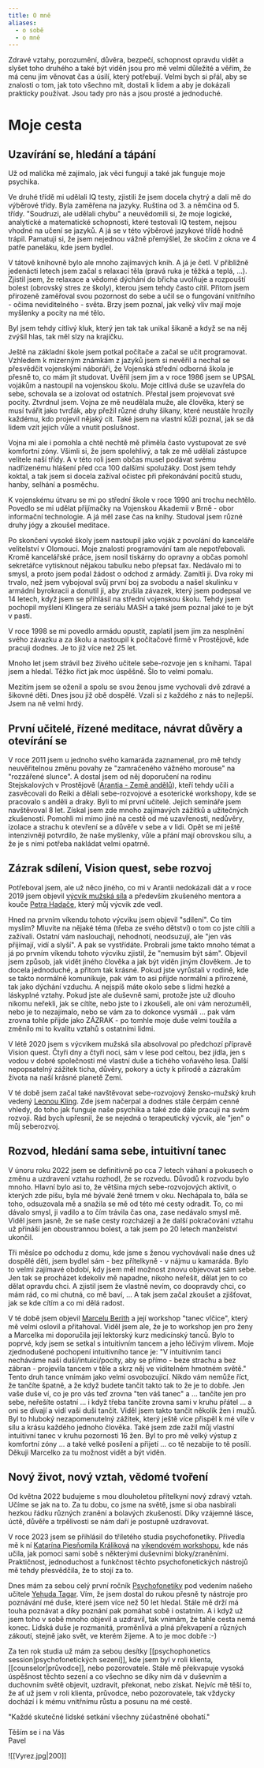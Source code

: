 ```yaml
---
title: O mně
aliases:
  - o sobě
  - o mně
---
```

Zdravé vztahy, porozumění, důvěra, bezpečí, schopnost opravdu vidět a slyšet toho druhého a také být viděn jsou pro mě velmi důležité a věřím, že má cenu jim věnovat čas a úsilí, který potřebují. Velmi bych si přál, aby se znalosti o tom, jak toto všechno mít, dostali k lidem a aby je dokázali prakticky používat. Jsou tady pro nás a jsou prosté a jednoduché.  
# Moje cesta

## Uzavírání se, hledání a tápání
Už od malička mě zajímalo, jak věci fungují a také jak funguje moje psychika. 

Ve druhé třídě mi udělali IQ testy, zjistili že jsem docela chytrý a dali mě do výběrové třídy. Byla zaměřena na jazyky. Ruština od 3. a němčina od 5. třídy. "Soudruzi, ale udělali chybu" a neuvědomili si, že moje logické, analytické a matematické schopnosti, které testovali IQ testem, nejsou vhodné na učení se jazyků. A já se v této výběrové jazykové třídě hodně trápil. Pamatuji si, že jsem nejednou vážně přemýšlel, že skočím z okna ve 4 patře paneláku, kde jsem bydlel.

V tátově knihovně bylo ale mnoho zajímavých knih. A já je četl. V přibližně jedenácti letech jsem začal s relaxací těla (pravá ruka je těžká a teplá, ...). Zjistil jsem, že relaxace a vědomé dýchání do břicha uvolňuje a rozpouští bolest (obrovský stres ze školy), kterou jsem tehdy často cítil. Přitom jsem přirozeně zaměřoval svou pozornost do sebe a učil se o fungování vnitřního - očima neviditelného - světa. Brzy jsem poznal, jak velký vliv mají moje myšlenky a pocity na mé tělo.

Byl jsem tehdy citlivý kluk, který jen tak tak unikal šikaně a když se na něj zvýšil hlas, tak měl slzy na krajíčku.

Ještě na základní škole jsem potkal počítače a začal se učit programovat. Vzhledem k mizerným známkám z jazyků jsem si nevěřil a nechal se přesvědčit vojenskými náboráři, že Vojenská střední odborná škola je přesně to, co mám jít studovat. Uvěřil jsem jim a v roce 1986 jsem se UPSAL vojákům a nastoupil na vojenskou školu. Moje citlivá duše se uzavřela do sebe, schovala se a izolovat od ostatních. Přestal jsem projevovat své pocity. Ztvrdnul jsem. Vojna ze mě neudělala muže, ale člověka, který se musí tvářit jako tvrďák, aby přežil různé druhy šikany, které neustále hrozily každému, kdo projevil nějaký cit. Také jsem na vlastní kůži poznal, jak se dá lidem vzít jejich vůle a vnutit poslušnost. 

Vojna mi ale i pomohla a chtě nechtě mě přiměla často vystupovat ze své komfortní zóny. Všimli si, že jsem spolehlivý, a tak ze mě udělali zástupce velitele naší třídy. A v této roli jsem občas musel podávat svému nadřízenému hlášení před cca 100 dalšími spolužáky. Dost jsem tehdy koktal, a tak jsem si docela zažíval očistec při překonávání pocitů studu, hanby, selhání a posměchu.

K vojenskému útvaru se mi po střední škole v roce 1990 ani trochu nechtělo. Povedlo se mi udělat přijímačky na Vojenskou Akademii v Brně - obor informační technologie. A já měl zase čas na knihy. Studoval jsem různé druhy jógy a zkoušel meditace. 

Po skončení vysoké školy jsem nastoupil jako voják z povolání do kanceláře velitelství v Olomouci. Moje znalosti programování tam ale nepotřebovali. Kromě kancelářské práce, jsem nosil tiskárny do opravny a občas pomohl sekretářce vytisknout nějakou tabulku nebo přepsat fax. Nedávalo mi to smysl, a proto jsem podal žádost o odchod z armády. Zamítli ji. Dva roky mi trvalo, než jsem vybojoval svůj první boj za svobodu a našel skulinku v armádní byrokracii a donutil ji, aby zrušila závazek, který jsem podepsal ve 14 letech, když jsem se přihlásil na střední vojenskou školu. Tehdy jsem pochopil myšlení Klingera ze seriálu MASH a také jsem poznal jaké to je být v pasti.

V roce 1998 se mi povedlo armádu opustit, zaplatil jsem jim za nesplnění svého závazku a za školu a nastoupil k počítačové firmě v Prostějově, kde pracuji dodnes. Je to již více než 25 let.

Mnoho let jsem strávil bez živého učitele sebe-rozvoje jen s knihami. Tápal jsem a hledal. Těžko říct jak moc úspěšně. Šlo to velmi pomalu. 

Mezitím jsem se oženil a spolu se svou ženou jsme vychovali dvě zdravé a šikovné děti. Dnes jsou již obě dospělé. Vzali si z každého z nás to nejlepší. Jsem na ně velmi hrdý.

## První učitelé, řízené meditace, návrat důvěry a otevírání se
V roce 2011 jsem u jednoho svého kamaráda zaznamenal, pro mě tehdy neuvěřitelnou změnu povahy ze "zamračeného vážného morouse" na "rozzářené slunce". A dostal jsem od něj doporučení na rodinu Stejskalových v Prostějově ([Arantia - Země andělů](https://www.zemeandelu.cz/)), kteří tehdy učili a zasvěcovali do Reiki a dělali sebe-rozvojové a esoterické workshopy, kde se pracovalo s anděli a draky. Byli to mí první učitelé. Jejich semináře jsem navštěvoval 8 let. Získal jsem zde mnoho zajímavých zážitků a užitečných zkušeností. Pomohli mi mimo jiné na cestě od mé uzavřenosti, nedůvěry, izolace a strachu k otevření se a důvěře v sebe a v lidi. Opět se mi ještě intenzivněji potvrdilo, že naše myšlenky, vůle a přání mají obrovskou sílu, a že je s nimi potřeba nakládat velmi opatrně. 
## Zázrak sdílení, Vision quest, sebe rozvoj
Potřeboval jsem, ale už něco jiného, co mi v Arantii nedokázali dát a v roce 2019 jsem objevil  [výcvik mužská síla](https://www.muzskykruh.cz/vycviky/vycviky-muzska-sila/) a především zkušeného mentora a kouče [Petra Hadače](https://www.petrhadac.com/), který můj výcvik zde vedl.  

Hned na prvním víkendu tohoto výcviku jsem objevil "sdílení". Co tím myslím? Mluvíte na nějaké téma (třeba ze svého dětství) o tom co jste cítili a zažívali. Ostatní vám naslouchají, nehodnotí, neodsuzují, ale "jen vás přijímají, vidí a slyší". A pak se vystřídáte. Probrali jsme takto mnoho témat a já po prvním víkendu tohoto výcviku zjistil, že "nemusím být sám". Objevil jsem způsob, jak vidět jiného člověka a jak být viděn jiným člověkem. Je to docela jednoduché, a přitom tak krásné. Pokud jste vyrůstali v rodině, kde se takto normálně komunikuje, pak vám to asi přijde normální a přirozené, tak jako dýchání vzduchu. A nejspíš máte okolo sebe s lidmi hezké a láskyplné vztahy. Pokud jste ale duševně sami, protože jste už dlouho nikomu neřekli, jak se cítíte, nebo jste to i zkoušeli, ale oni vám nerozuměli, nebo je to nezajímalo, nebo se vám za to dokonce vysmáli ... pak vám zrovna tohle přijde jako ZÁZRAK - po tomhle moje duše velmi toužila a změnilo mi to kvalitu vztahů s ostatními lidmi. 

V létě 2020 jsem s výcvikem mužská síla absolvoval po předchozí přípravě Vision quest. Čtyři dny a čtyři noci, sám v lese pod celtou, bez jídla, jen s vodou v dobré společnosti mé vlastní duše a tichého voňavého lesa. Další nepopsatelný zážitek ticha, důvěry, pokory a úcty k přírodě a zázrakům života na naší krásné planetě Zemi. 

V té době jsem začal také navštěvovat sebe-rozvojový žensko-mužský kruh vedený [Leonou Kling](https://balcon.cz/www-moped-cz/leona-kling/). Zde jsem načerpal a dodnes stále čerpám cenné vhledy, do toho jak funguje naše psychika a také zde dále pracuji na svém rozvoji. Rád bych upřesnil, že se nejedná o terapeutický výcvik, ale "jen" o můj seberozvoj.

## Rozvod, hledání sama sebe, intuitivní tanec
V únoru roku 2022 jsem se definitivně po cca 7 letech váhaní a pokusech o změnu a uzdravení vztahu rozhodl, že se rozvedu. Důvodů k rozvodu bylo mnoho. Hlavní bylo asi to, že většina mých sebe-rozvojových aktivit, o kterých zde píšu, byla mé bývalé ženě trnem v oku. Nechápala to, bála se toho, odsuzovala mě a snažila se mě od této mé cesty odradit. To, co mi dávalo smysl, ji vadilo a to čím trávila čas ona, zase nedávalo smysl mě. Viděl jsem jasně, že se naše cesty rozcházejí a že další pokračování vztahu už přináší jen oboustrannou bolest, a tak jsem po 20 letech manželství ukončil.

Tři měsíce po odchodu z domu, kde jsme s ženou vychovávali naše dnes už dospělé děti, jsem bydlel sám - bez přítelkyně - v nájmu u kamaráda. Bylo to velmi zajímavé období, kdy jsem měl možnost znovu objevovat sám sebe. Jen tak se procházet kdekoliv mě napadne, nikoho neřešit, dělat jen to co dělat opravdu chci. A zjistil jsem že vlastně nevím, co doopravdy chci, co mám rád, co mi chutná, co mě baví, ... A tak jsem začal zkoušet a zjišťovat, jak se kde cítím a co mi dělá radost.

V té době jsem objevil [Marcelu Berith](https://www.marcelaberith.com/marcela) a její workshop "tanec vlčice", který mě velmi oslovil a přitahoval. Viděl jsem ale, že je to workshop jen pro ženy a Marcelka mi doporučila její lektorský kurz medicínský tanců. Bylo to poprvé, kdy jsem se setkal s intuitivním tancem a jeho léčivým vlivem. Moje zjednodušené pochopení intuitivního tance je: "V intuitivním tanci necháváme naši duši/intuici/pocity, aby se přímo - beze strachu a bez zábran -  projevila tancem v těle a skrz něj ve viditelném hmotném světě." Tento druh tance vnímám jako velmi osvobozující. Nikdo vám nemůže říct, že tančíte špatně, a že když budete tančit takto tak to že je to dobře. Jen vaše duše ví, co je pro vás teď zrovna "ten váš tanec" a ... tančíte jen pro sebe, neřešíte ostatní ... i když třeba tančíte zrovna sami v kruhu přátel ... a oni se dívají a vidí vaši duši tančit. 
Viděl jsem takto tančit několik žen i mužů. Byl to hluboký nezapomenutelný zážitek, který ještě více přispěl k mé víře v sílu a krásu každého jednoho člověka. 
Také jsem zde zažil můj vlastní intuitivní tanec v kruhu pozornosti 16 žen. Byl to pro mě velký výstup z komfortní zóny ... a také velké posílení a přijetí ... co tě nezabije to tě posílí. Děkuji Marcelko za tu možnost vidět a být viděn.

## Nový život, nový vztah, vědomé tvoření
Od května 2022 budujeme s mou dlouholetou přítelkyní nový zdravý vztah. Učíme se jak na to. Za tu dobu, co jsme na světě, jsme si oba nasbírali hezkou řádku různých zranění a bolavých zkušeností. Díky vzájemné lásce, úctě, důvěře a trpělivosti se nám daří je postupně uzdravovat. 

V roce 2023 jsem se přihlásil do tříletého studia psychofonetiky. Přivedla mě k ní [Katarína Piesňomila Králiková](https://www.facebook.com/katka.kralikova.71) na [víkendovém workshopu](https://www.piesen-duse.in/), kde nás učila, jak pomoci sami sobě s některými duševními bloky/zraněními. Praktičnost, jednoduchost a funkčnost těchto psychofonetických nástrojů mě tehdy přesvědčila, že to stojí za to.

Dnes mám za sebou celý první ročník [Psychofonetiky](https://skolaempatie.sk/o-nas/o-psychofonetike/) pod vedením našeho učitele [Yehuda Tagar](https://skolaempatie.sk/o-nas/yehuda-tagar/). Vím, že jsem dostal do rukou přesně ty nástroje pro poznávání mé duše, které jsem více než 50 let hledal. Stále mě drží má touha poznávat a díky poznání pak pomáhat sobě i ostatním. A i když už jsem toho v sobě mnoho objevil a uzdravil, tak vnímám, že tahle cesta nemá konec. Lidská duše je rozmanitá, proměnlivá a plná překvapení a různých zákoutí, stejně jako svět, ve kterém žijeme. A to je moc dobře :-) 

Za ten rok studia už mám za sebou desítky [[psychophonetics session|psychofonetických sezení]], kde jsem byl v roli klienta, [[counselor|průvodce]], nebo pozorovatele. Stále mě překvapuje vysoká úspěšnost těchto sezení a co všechno se díky nim dá v duševním a duchovním světě objevit, uzdravit, překonat, nebo získat. Nejvíc mě těší to, že ať už jsem v roli klienta, průvodce, nebo pozorovatele, tak vždycky dochází i k mému vnitřnímu růstu a posunu na mé cestě. 

"Každé skutečné lidské setkání všechny zúčastněné obohatí."

Těším se i na Vás<br>
Pavel

![[Vyrez.jpg|200]]